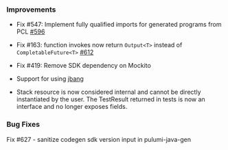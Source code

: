 ### Improvements

- Fix #547: Implement fully qualified imports for generated programs from PCL
[#596](https://github.com/pulumi/pulumi-java/pull/596)

- Fix #163: function invokes now return `Output<T>` instead of `CompletableFuture<T>`
[#612](https://github.com/pulumi/pulumi-java/pull/612)

- Fix #419: Remove SDK dependency on Mockito

- Support for using [jbang](https://jbang.dev)

- Stack resource is now considered internal and cannot be directly instantiated by the user. 
  The TestResult returned in tests is now an interface and no longer exposes fields.

### Bug Fixes

Fix #627 - sanitize codegen sdk version input in pulumi-java-gen
